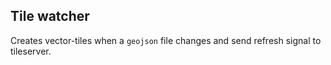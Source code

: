 ## Tile watcher

Creates vector-tiles when a `geojson` file changes and send refresh signal to tileserver.
